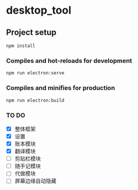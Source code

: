 # desktop_tool

## Project setup
```
npm install
```

### Compiles and hot-reloads for development
```
npm run electron:serve
```

### Compiles and minifies for production
```
npm run electron:build
```

### TO DO

- [x] 整体框架
- [x] 设置
- [x] 账本模块
- [x] 翻译模块
- [ ] 剪贴栏模块
- [ ] 随手记模块
- [ ] 代做模块
- [ ] 屏幕边缘自动隐藏
